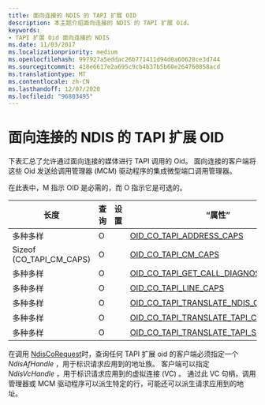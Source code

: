 ```yaml
---
title: 面向连接的 NDIS 的 TAPI 扩展 OID
description: 本主题介绍面向连接的 NDIS 的 TAPI 扩展 Oid。
keywords:
- TAPI 扩展 Oid 面向连接的 NDIS
ms.date: 11/03/2017
ms.localizationpriority: medium
ms.openlocfilehash: 997927a5eddac26b771411d94d0a60628ce3d744
ms.sourcegitcommit: 418e6617e2a695c9cb4b37b5b60e264760858acd
ms.translationtype: MT
ms.contentlocale: zh-CN
ms.lasthandoff: 12/07/2020
ms.locfileid: "96803495"
---
```

# <a name="tapi-extension-oids-for-connection-oriented-ndis"></a>面向连接的 NDIS 的 TAPI 扩展 OID

下表汇总了允许通过面向连接的媒体进行 TAPI 调用的 Oid。 面向连接的客户端将这些 Oid 发送给调用管理器 (MCM) 驱动程序的集成微型端口调用管理器。

在此表中，M 指示 OID 是必需的，而 O 指示它是可选的。

| 长度 | 查询 | 设置 | “属性” |
| --- | --- | --- | --- |
| 多种多样 | O |   | [OID_CO_TAPI_ADDRESS_CAPS](oid-co-tapi-address-caps.md) |
| Sizeof (CO_TAPI_CM_CAPS)  | O |   | [OID_CO_TAPI_CM_CAPS](oid-co-tapi-cm-caps.md) |
| 多种多样 | O |   | [OID_CO_TAPI_GET_CALL_DIAGNOSTICS](oid-co-tapi-get-call-diagnostics.md) |
| 多种多样 | O |   | [OID_CO_TAPI_LINE_CAPS](oid-co-tapi-line-caps.md) |
| 多种多样 | O |   | [OID_CO_TAPI_TRANSLATE_NDIS_CALLPARAMS](oid-co-tapi-translate-ndis-callparams.md) |
| 多种多样 | O |   | [OID_CO_TAPI_TRANSLATE_TAPI_CALLPARAMS](oid-co-tapi-translate-tapi-callparams.md) |
| 多种多样 | O |   | [OID_CO_TAPI_TRANSLATE_TAPI_SAP](oid-co-tapi-translate-tapi-sap.md) |

在调用 [NdisCoRequest](/previous-versions/windows/hardware/network/ff551877(v=vs.85))时，查询任何 TAPI 扩展 oid 的客户端必须指定一个 *NdisAfHandle* ，用于标识请求应用到的地址族。 客户端可以指定 *NdisVcHandle* ，用于标识请求应用到的虚拟连接 (VC) 。 通过此 VC 句柄，调用管理器或 MCM 驱动程序可以派生特定的行，可能还可以派生请求应用到的地址。
